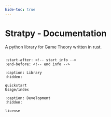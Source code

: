 ```yaml
---
hide-toc: true
---
```


# Stratpy - Documentation

A python library for Game Theory written in rust.

```{note} This project is under active development.
```

```{include} ../README.md
:start-after: <!-- start info -->
:end-before: <!-- end info -->
```

```{toctree}
:caption: Library
:hidden:

quickstart
Usage/index
```

```{toctree}
:caption: Development
:hidden:

license
```

 